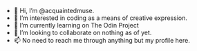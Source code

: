 - 👋 Hi, I’m @acquaintedmuse.
- 👀 I’m interested in coding as a means of creative expression.
- 🌱 I’m currently learning on The Odin Project
- 💞️ I’m looking to collaborate on nothing as of yet.
- 📫 No need to reach me through anything but my profile here.

<!---
acquaintedmuse/acquaintedmuse is a ✨ special ✨ repository because its `README.md` (this file) appears on your GitHub profile.
You can click the Preview link to take a look at your changes.
--->
